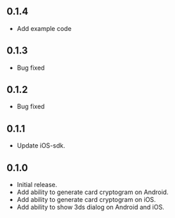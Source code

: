 ## 0.1.4
* Add example code

## 0.1.3
* Bug fixed

## 0.1.2
* Bug fixed


## 0.1.1
* Update iOS-sdk.

## 0.1.0

* Initial release.
* Add ability to generate card cryptogram on Android.
* Add ability to generate card cryptogram on iOS.
* Add ability to show 3ds dialog on Android and iOS.

